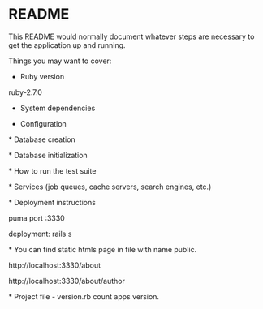 # README

This README would normally document whatever steps are necessary to get the
application up and running.

Things you may want to cover:

* Ruby version
<p> ruby-2.7.0</p>

* System dependencies
<p> </p>

* Configuration
<p> </p>
* Database creation
<p> </p>
* Database initialization
<p> </p>
* How to run the test suite
<p> </p>
* Services (job queues, cache servers, search engines, etc.)
<p> </p>
<p> </p>
* Deployment instructions
<p> puma port :3330 </p>
<p> deployment: rails s </p>
* You can find static htmls page in file with name public.
  <p> http://localhost:3330/about </p>
  <p> http://localhost:3330/about/author </p>
* Project file - version.rb count apps version.